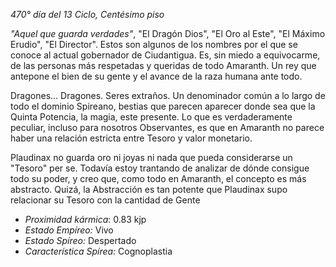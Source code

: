 *470° día del 13 Ciclo, Centésimo piso*

*"Aquel que guarda verdades"*, "El Dragón Dios", "El Oro al Este", "El Máximo Erudio", "El Director". Estos son algunos de los nombres por el que se conoce al actual gobernador de Ciudantigua. Es, sin miedo a equivocarme, de las personas más respetadas y queridas de todo Amaranth. Un rey que antepone el bien de su gente y el avance de la raza humana ante todo.

Dragones... Dragones. Seres extraños. Un denominador común a lo largo de todo el dominio Spireano, bestias que parecen aparecer donde sea que la Quinta Potencia, la magia, este presente. Lo que es verdaderamente peculiar, incluso para nosotros Observantes, es que en Amaranth no parece haber una relación estricta entre Tesoro y valor monetario.

Plaudinax no guarda oro ni joyas ni nada que pueda considerarse un "Tesoro" per se. Todavía estoy trantando de analizar de dónde consigue todo su poder, y creo que, como todo en Amaranth, el concepto es más abstracto. Quizá, la Abstracción es tan potente que Plaudinax supo relacionar su Tesoro con la cantidad de Gente


- *Proximidad kármica*: 0.83 kjp
- *Estado Empíreo:* Vivo
- *Estado Spíreo:* Despertado
- *Característica Spírea:* Cognoplastia
